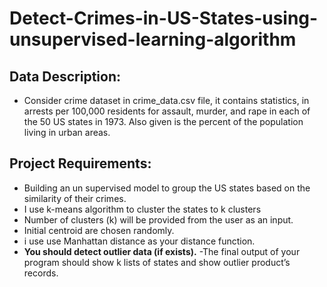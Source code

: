 # Detect-Crimes-in-US-States-using-unsupervised-learning-algorithm
## Data Description:
-	Consider crime dataset in crime_data.csv file, it contains statistics, in arrests per 100,000 residents for assault, murder, and rape in each of the 50 US states in 1973. Also given is the percent of the population living in urban areas.

## Project Requirements:

- Building an un supervised model to group the US states based on the similarity of their crimes. 
- I use k-means algorithm to cluster the states to k clusters 
- Number of clusters (k) will be provided from the user as an input.
- Initial centroid are chosen randomly.
- i use use Manhattan distance as your distance function.
- **You should detect outlier data (if exists).**
-The final output of your program should show k lists of states and show outlier product’s records.


